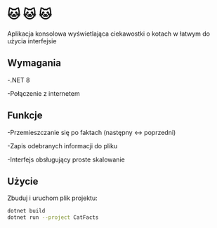 # 🐱 🐱 🐱

Aplikacja konsolowa wyświetlająca ciekawostki o kotach w łatwym do użycia interfejsie

## Wymagania
-.NET 8

-Połączenie z internetem

## Funkcje
-Przemieszczanie się po faktach (następny <-> poprzedni)

-Zapis odebranych informacji do pliku

-Interfejs obsługujący proste skalowanie

## Użycie

Zbuduj i uruchom plik projektu:
```bash
dotnet build
dotnet run --project CatFacts
```
